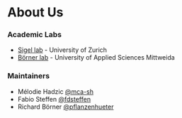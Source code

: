 # About Us

### Academic Labs
- [Sigel lab](https://www.chem.uzh.ch/en/sigel.html) - University of Zurich
- [Börner lab](https://www.inw.hs-mittweida.de/webs/boerner/) - University of Applied Sciences Mittweida

### Maintainers
- Mélodie Hadzic [@mca-sh](https://github.com/mca-sh)
- Fabio Steffen [@fdsteffen](https://github.com/fdsteffen)
- Richard Börner [@pflanzenhueter](https://github.com/pflanzenhueter)